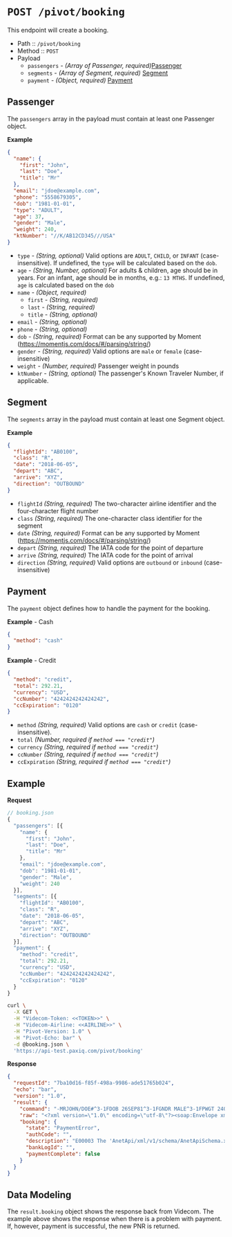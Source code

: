 # `POST /pivot/booking`

This endpoint will create a booking.

- Path :: `/pivot/booking`
- Method :: `POST`
- Payload
  - `passengers` - *(Array of Passenger, required)*[Passenger](#passenger)
  - `segments` - *(Array of Segment, required)* [Segment](#segment)
  - `payment` - *(Object, required)* [Payment](#payment)

## Passenger

The `passengers` array in the payload must contain at least one Passenger object.

**Example**
```json
{
  "name": {
    "first": "John",
    "last": "Doe",
    "title": "Mr"
  },
  "email": "jdoe@example.com",
  "phone": "5558679305",
  "dob": "1981-01-01",
  "type": "ADULT",
  "age": 37,
  "gender": "Male",
  "weight": 240,
  "ktNumber": "//K/AB12CD345///USA"
}
```

- `type` - *(String, optional)* Valid options are `ADULT`, `CHILD`, or `INFANT` (case-insensitive). If undefined, the `type` will be calculated based on the `dob`.
- `age` - *(String, Number, optional)* For adults & children, age should be in years. For an infant, age should be in months, e.g.: `13 MTHS`. If undefined, `age` is calculated based on the `dob`
- `name` - *(Object, required)*
  - `first` - *(String, required)*
  - `last` - *(String, required)*
  - `title` - *(String, optional)*
- `email` - *(String, optional)*
- `phone` - *(String, optional)*
- `dob` - *(String, required)* Format can be any supported by Moment (https://momentjs.com/docs/#/parsing/string/)
- `gender` - *(String, required)* Valid options are `male` or `female` (case-insensitive)
- `weight` - *(Number, required)* Passenger weight in pounds
- `ktNumber` - *(String, optional)* The passenger's Known Traveler Number, if applicable.

## Segment

The `segments` array in the payload must contain at least one Segment object.

**Example**
```json
{
  "flightId": "AB0100",
  "class": "R",
  "date": "2018-06-05",
  "depart": "ABC",
  "arrive": "XYZ",
  "direction": "OUTBOUND"
}
```

- `flightId` *(String, required)* The two-character airline identifier and the four-character flight number
- `class` *(String, required)* The one-character class identifier for the segment
- `date` *(String, required)* Format can be any supported by Moment (https://momentjs.com/docs/#/parsing/string/)
- `depart` *(String, required)* The IATA code for the point of departure
- `arrive` *(String, required)* The IATA code for the point of arrival
- `direction` *(String, required)* Valid options are `outbound` or `inbound` (case-insensitive)

## Payment

The `payment` object defines how to handle the payment for the booking.

**Example** - Cash
```json
{
  "method": "cash"
}
```

**Example** - Credit
```json
{
  "method": "credit",
  "total": 292.21,
  "currency": "USD",
  "ccNumber": "4242424242424242",
  "ccExpiration": "0120"
}
```

- `method` *(String, required)* Valid options are `cash` or `credit` (case-insensitive).
- `total` *(Number, required if `method === "credit"`)*
- `currency` *(String, required if `method === "credit"`)*
- `ccNumber` *(String, required if `method === "credit"`)*
- `ccExpiration` *(String, required if `method === "credit"`)*


## Example

**Request**
```js
// booking.json
{
  "passengers": [{
    "name": {
      "first": "John",
      "last": "Doe",
      "title": "Mr"
    },
    "email": "jdoe@example.com",
    "dob": "1981-01-01",
    "gender": "Male",
    "weight": 240
  }],
  "segments": [{
    "flightId": "AB0100",
    "class": "R",
    "date": "2018-06-05",
    "depart": "ABC",
    "arrive": "XYZ",
    "direction": "OUTBOUND"
  }],
  "payment": {
    "method": "credit",
    "total": 292.21,
    "currency": "USD",
    "ccNumber": "4242424242424242",
    "ccExpiration": "0120"
  }
}
```

```bash
curl \
  -X GET \
  -H "Videcom-Token: <<TOKEN>>" \
  -H "Videcom-Airline: <<AIRLINE>>" \
  -H "Pivot-Version: 1.0" \
  -H "Pivot-Echo: bar" \
  -d @booking.json \
  'https://api-test.paxiq.com/pivot/booking'
```

**Response**
```json
{
  "requestId": "7ba10d16-f85f-498a-9986-ade51765b024",
  "echo": "bar",
  "version": "1.0",
  "result": {
    "command": "-MRJOHN/DOE#^3-1FDOB 26SEP81^3-1FGNDR MALE^3-1FPWGT 240^9-1E*JDOE@EXAMPLE.COM^0TJ0105R24JUNSBHSJUNN1^FG^FS1^*R^MKUSD292.21/4242424242424242**0120^EZT*R^EZRE^R*~X",
    "raw": "<?xml version=\"1.0\" encoding=\"utf-8\"?><soap:Envelope xmlns:soap=\"http://www.w3.org/2003/05/soap-envelope\" xmlns:xsi=\"http://www.w3.org/2001/XMLSchema-instance\" xmlns:xsd=\"http://www.w3.org/2001/XMLSchema\"><soap:Body><RunVRSCommandResult xmlns=\"http://videcom.com/\">&lt;VrsServerResponse&gt;&lt;PaymentResult&gt;\n&lt;PaymentState&gt;PaymentError&lt;/PaymentState&gt;\n&lt;AuthCode/&gt;\n&lt;Description&gt;E00003 The 'AnetApi/xml/v1/schema/AnetApiSchema.xsd:cardCode' element is invalid - The value XX is invalid according to its datatype 'AnetApi/xml/v1/schema/AnetApiSchema.xsd:cardCode' - The Pattern constraint failed.&lt;/Description&gt;\n&lt;BankLogId/&gt;\n&lt;PaymentCompleted&gt;false&lt;/PaymentCompleted&gt;\n&lt;/PaymentResult&gt;&lt;/VrsServerResponse&gt;</RunVRSCommandResult></soap:Body></soap:Envelope>",
    "booking": {
      "state": "PaymentError",
      "authCode": "",
      "description": "E00003 The 'AnetApi/xml/v1/schema/AnetApiSchema.xsd:cardCode' element is invalid - The value XX is invalid according to its datatype 'AnetApi/xml/v1/schema/AnetApiSchema.xsd:cardCode' - The Pattern constraint failed.",
      "bankLogId": "",
      "paymentComplete": false
    }
  }
}
```

## Data Modeling

The `result.booking` object shows the response back from Videcom. The example above shows the response when there is a problem with payment. If, however, payment is successful, the new PNR is returned.
